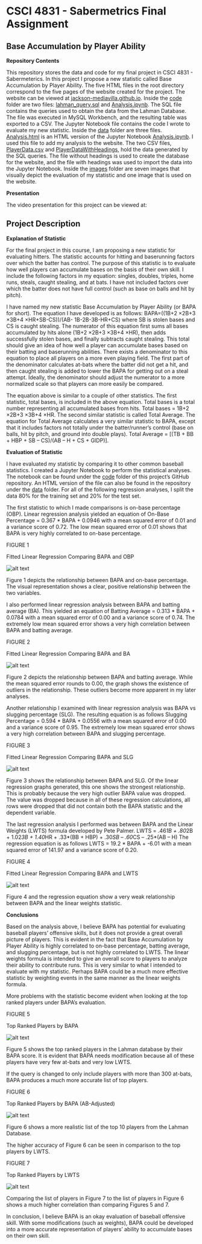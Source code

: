 # CSCI 4831 - Sabermetrics Final Assignment
## Base Accumulation by Player Ability

**Repository Contents**

This repository stores the data and code for my final project in CSCI 4831 - Sabermeterics. In this project I propose a new statistic called Base Accumulation by Player Ability. The five HTML files in the root directory correspond to the five pages of the website created for the project. The website can be viewed at [jackson-mediavilla.github.io](jackson-mediavilla.github.io). Inside the [code](/code) folder are two files: [lahman_query.sql](/code/lahman_query.sql) and [Analysis.ipynb](/code/Analysis.ipynb). The SQL file contains the queries used to obtain the data from the Lahman Database. The file was executed in MySQL Workbench, and the resulting table was exported to a CSV. The Jupyter Notebook file contains the code I wrote to evaluate my new statistic. Inside the [data](/data) folder are three files. [Analysis.html](/data/Analysis.html) is an HTML version of the Jupyter Notebook [Analysis.ipynb](/code/Analysis.ipynb). I used this file to add my analysis to the website. The two CSV files, [PlayerData.csv](/data/PlayerData.csv) and [PlayerDataWithHeadings](/data/PlayerDataWithHeadings.csv), hold the data generated by the SQL queries. The file without headings is used to create the database for the website, and the file with headings was used to import the data into the Jupyter Notebook. Inside the [images](/images) folder are seven images that visually depict the evaluation of my statistic and one image that is used on the website. 

**Presentation**

The video presentation for this project can be viewed at:

## Project Description

**Explanation of Statistic**

For the final project in this course, I am proposing a new statistic for evaluating hitters. The statistic accounts for hitting and baserunning factors over which the batter has control. The purpose of this statistic is to evaluate how well players can accumulate bases on the basis of their own skill. I include the following factors in my equation: singles, doubles, triples, home runs, steals, caught stealing, and at bats. I have not included factors over which the batter does not have full control (such as base on balls and hit by pitch).

I have named my new statistic Base Accumulation by Player Ability (or BAPA for short). The equation I have developed is as follows:
BAPA=((1B+2 ×2B+3 ×3B+4 ×HR+SB-CS))/(AB- 1B-2B-3B-HR+CS)
where SB is stolen bases and CS is caught stealing. The numerator of this equation first sums all bases accumulated by hits alone (1B+2 ×2B+3 ×3B+4 ×HR), then adds successfully stolen bases, and finally subtracts caught stealing. This total should give an idea of how well a player can accumulate bases based on their batting and baserunning abilities. There exists a denominator to this equation to place all players on a more even playing field. The first part of the denominator calculates at-bats where the batter did not get a hit, and then caught stealing is added to lower the BAPA for getting out on a steal attempt. Ideally, the denominator should adjust the numerator to a more normalized scale so that players can more easily be compared.

The equation above is similar to a couple of other statistics. The first statistic, total bases, is included in the above equation. Total bases is a total number representing all accumulated bases from hits. Total bases = 1B+2 ×2B+3 ×3B+4 ×HR. The second similar statistic is called Total Average. The equation for Total Average calculates a very similar statistic to BAPA, except that it includes factors not totally under the batter/runner’s control (base on balls, hit by pitch, and ground into double plays). Total Average = [(TB + BB + HBP + SB – CS)/(AB – H + CS + GIDP)].

**Evaluation of Statistic**

I have evaluated my statistic by comparing it to other common baseball statistics. I created a Jupyter Notebook to perform the statistical analyses. The notebook can be found under the [code](/code) folder of this project’s GitHub repository. An HTML version of the file can also be found in the repository under the [data](/data) folder. For all of the following regression analyses, I split the data 80% for the training set and 20% for the test set.

The first statistic to which I made comparisons is on-base percentage (OBP). Linear regression analysis yielded an equation of 
On-Base Percentage = 0.367 * BAPA + 0.0946
with a mean squared error of 0.01 and a variance score of 0.72. The low mean squared error of 0.01 shows that BAPA is very highly correlated to on-base percentage.


FIGURE 1

Fitted Linear Regression Comparing BAPA and OBP


![alt text](https://github.com/jackson-mediavilla/jackson-mediavilla.github.io/blob/master/images/BAPA%20vs%20OBP.png "Fitted Linear Regression Comparing BAPA and OBP")
 
Figure 1 depicts the relationship between BAPA and on-base percentage. The visual representation shows a clear, positive relationship between the two variables.
 
I also performed linear regression analysis between BAPA and batting average (BA). This yielded an equation of 
Batting Average = 0.313 * BAPA + 0.0784
with a mean squared error of 0.00 and a variance score of 0.74. The extremely low mean squared error shows a very high correlation between BAPA and batting average.


FIGURE 2

Fitted Linear Regression Comparing BAPA and BA


![alt text](https://github.com/jackson-mediavilla/jackson-mediavilla.github.io/blob/master/images/BAPA%20vs%20BA.png "Fitted Linear Regression Comparing BAPA and BA")
 
Figure 2 depicts the relationship between BAPA and batting average. While the mean squared error rounds to 0.00, the graph shows the existence of outliers in the relationship. These outliers become more apparent in my later analyses. 

Another relationship I examined with linear regression analysis was BAPA vs slugging percentage (SLG). The resulting equation is as follows
Slugging Percentage = 0.594 * BAPA + 0.0556
with a mean squared error of 0.00 and a variance score of 0.95. The extremely low mean squared error shows a very high correlation between BAPA and slugging percentage.


FIGURE 3

Fitted Linear Regression Comparing BAPA and SLG


![alt text](https://github.com/jackson-mediavilla/jackson-mediavilla.github.io/blob/master/images/BAPA%20vs%20SLG.png "Fitted Linear Regression Comparing BAPA and SLG")
 
Figure 3 shows the relationship between BAPA and SLG. Of the linear regression graphs generated, this one shows the strongest relationship. This is probably because the very high outlier BAPA value was dropped. The value was dropped because in all of these regression calculations, all rows were dropped that did not contain both the BAPA statistic and the dependent variable.

The last regression analysis I performed was between BAPA and the Linear Weights (LWTS) formula developed by Pete Palmer.
LWTS = .46*1B + .80*2B + 1.02*3B + 1.40*HR + .33*(BB + HBP) + .30*SB – .60*CS – .25*(AB – H)
The regression equation is as follows
LWTS = 19.2 * BAPA + -6.01
with a mean squared error of 141.97 and a variance score of 0.20. 


FIGURE 4

Fitted Linear Regression Comparing BAPA and LWTS


![alt text](https://github.com/jackson-mediavilla/jackson-mediavilla.github.io/blob/master/images/BAPA%20vs%20LWTS.png "Fitted Linear Regression Comparing BAPA and LWTS")
 
Figure 4 and the regression equation show a very weak relationship between BAPA and the linear weights statistic.

**Conclusions**

Based on the analysis above, I believe BAPA has potential for evaluating baseball players’ offensive skills, but it does not provide a great overall picture of players. This is evident in the fact that Base Accumulation by Player Ability is highly correlated to on-base percentage, batting average, and slugging percentage, but is not highly correlated to LWTS. The linear weights formula is intended to give an overall score to players to analyze their ability to contribute runs. This is very similar to what I intended to evaluate with my statistic. Perhaps BAPA could be a much more effective statistic by weighting events in the same manner as the linear weights formula. 

More problems with the statistic become evident when looking at the top ranked players under BAPA’s evaluation.

 
FIGURE 5

Top Ranked Players by BAPA


![alt text](https://github.com/jackson-mediavilla/jackson-mediavilla.github.io/blob/master/images/Top%20Players.PNG "Top Ranked Players by BAPA")
 
Figure 5 shows the top ranked players in the Lahman database by their BAPA score. It is evident that BAPA needs modification because all of these players have very few at-bats and very low LWTS. 

If the query is changed to only include players with more than 300 at-bats, BAPA produces a much more accurate list of top players.


FIGURE 6

Top Ranked Players by BAPA (AB-Adjusted)  


![alt text](https://github.com/jackson-mediavilla/jackson-mediavilla.github.io/blob/master/images/Top%20Players%20(Adjusted).PNG "Top Ranked Players by BAPA (AB-Adjusted)")

Figure 6 shows a more realistic list of the top 10 players from the Lahman Database. 

The higher accuracy of Figure 6 can be seen in comparison to the top players by LWTS.

 
FIGURE 7

Top Ranked Players by LWTS 


![alt text](https://github.com/jackson-mediavilla/jackson-mediavilla.github.io/blob/master/images/Top%20Players%20LWTS.PNG "Top Ranked Players LWTS")

Comparing the list of players in Figure 7 to the list of players in Figure 6 shows a much higher correlation than comparing Figures 5 and 7. 

In conclusion, I believe BAPA is an okay evaluation of baseball offensive skill. With some modifications (such as weights), BAPA could be developed into a more accurate representation of players’ ability to accumulate bases on their own skill. 